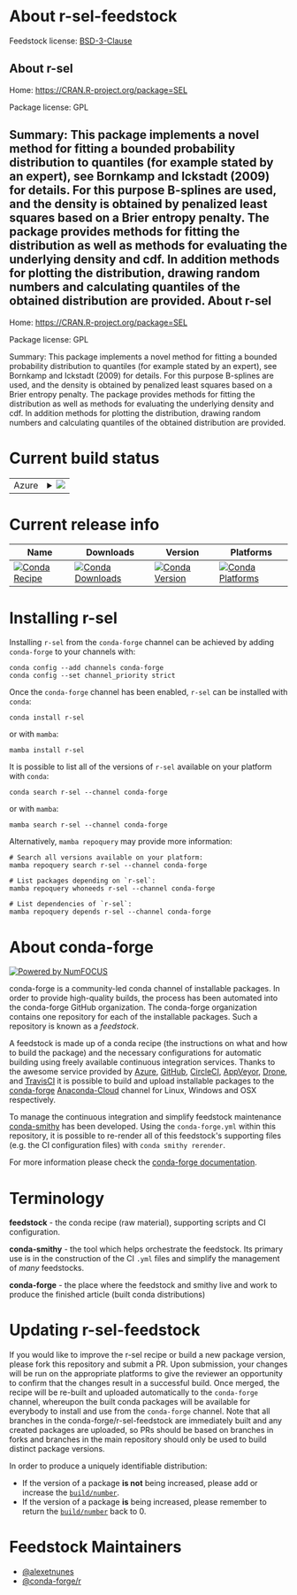 About r-sel-feedstock
=====================

Feedstock license: [BSD-3-Clause](https://github.com/conda-forge/r-sel-feedstock/blob/main/LICENSE.txt)

About r-sel
-----------

Home: https://CRAN.R-project.org/package=SEL

Package license: GPL

Summary: This package implements a novel method for fitting a bounded probability distribution to quantiles (for example stated by an expert), see Bornkamp and Ickstadt (2009) for details.  For this purpose B-splines are used, and the density is obtained by penalized least squares based on a Brier entropy penalty.  The package provides methods for fitting the distribution as well as methods for evaluating the underlying density and cdf. In addition methods for plotting the distribution, drawing random numbers and calculating quantiles of the obtained distribution are provided.
About r-sel
-----------

Home: https://CRAN.R-project.org/package=SEL

Package license: GPL

Summary: This package implements a novel method for fitting a bounded probability distribution to quantiles (for example stated by an expert), see Bornkamp and Ickstadt (2009) for details.  For this purpose B-splines are used, and the density is obtained by penalized least squares based on a Brier entropy penalty.  The package provides methods for fitting the distribution as well as methods for evaluating the underlying density and cdf. In addition methods for plotting the distribution, drawing random numbers and calculating quantiles of the obtained distribution are provided.

Current build status
====================


<table>
    
  <tr>
    <td>Azure</td>
    <td>
      <details>
        <summary>
          <a href="https://dev.azure.com/conda-forge/feedstock-builds/_build/latest?definitionId=1594&branchName=main">
            <img src="https://dev.azure.com/conda-forge/feedstock-builds/_apis/build/status/r-sel-feedstock?branchName=main">
          </a>
        </summary>
        <table>
          <thead><tr><th>Variant</th><th>Status</th></tr></thead>
          <tbody><tr>
              <td>linux_64_r_base4.2</td>
              <td>
                <a href="https://dev.azure.com/conda-forge/feedstock-builds/_build/latest?definitionId=1594&branchName=main">
                  <img src="https://dev.azure.com/conda-forge/feedstock-builds/_apis/build/status/r-sel-feedstock?branchName=main&jobName=linux&configuration=linux%20linux_64_r_base4.2" alt="variant">
                </a>
              </td>
            </tr><tr>
              <td>linux_64_r_base4.3</td>
              <td>
                <a href="https://dev.azure.com/conda-forge/feedstock-builds/_build/latest?definitionId=1594&branchName=main">
                  <img src="https://dev.azure.com/conda-forge/feedstock-builds/_apis/build/status/r-sel-feedstock?branchName=main&jobName=linux&configuration=linux%20linux_64_r_base4.3" alt="variant">
                </a>
              </td>
            </tr><tr>
              <td>osx_64_r_base4.2</td>
              <td>
                <a href="https://dev.azure.com/conda-forge/feedstock-builds/_build/latest?definitionId=1594&branchName=main">
                  <img src="https://dev.azure.com/conda-forge/feedstock-builds/_apis/build/status/r-sel-feedstock?branchName=main&jobName=osx&configuration=osx%20osx_64_r_base4.2" alt="variant">
                </a>
              </td>
            </tr><tr>
              <td>osx_64_r_base4.3</td>
              <td>
                <a href="https://dev.azure.com/conda-forge/feedstock-builds/_build/latest?definitionId=1594&branchName=main">
                  <img src="https://dev.azure.com/conda-forge/feedstock-builds/_apis/build/status/r-sel-feedstock?branchName=main&jobName=osx&configuration=osx%20osx_64_r_base4.3" alt="variant">
                </a>
              </td>
            </tr><tr>
              <td>win_64</td>
              <td>
                <a href="https://dev.azure.com/conda-forge/feedstock-builds/_build/latest?definitionId=1594&branchName=main">
                  <img src="https://dev.azure.com/conda-forge/feedstock-builds/_apis/build/status/r-sel-feedstock?branchName=main&jobName=win&configuration=win%20win_64_" alt="variant">
                </a>
              </td>
            </tr>
          </tbody>
        </table>
      </details>
    </td>
  </tr>
</table>

Current release info
====================

| Name | Downloads | Version | Platforms |
| --- | --- | --- | --- |
| [![Conda Recipe](https://img.shields.io/badge/recipe-r--sel-green.svg)](https://anaconda.org/conda-forge/r-sel) | [![Conda Downloads](https://img.shields.io/conda/dn/conda-forge/r-sel.svg)](https://anaconda.org/conda-forge/r-sel) | [![Conda Version](https://img.shields.io/conda/vn/conda-forge/r-sel.svg)](https://anaconda.org/conda-forge/r-sel) | [![Conda Platforms](https://img.shields.io/conda/pn/conda-forge/r-sel.svg)](https://anaconda.org/conda-forge/r-sel) |

Installing r-sel
================

Installing `r-sel` from the `conda-forge` channel can be achieved by adding `conda-forge` to your channels with:

```
conda config --add channels conda-forge
conda config --set channel_priority strict
```

Once the `conda-forge` channel has been enabled, `r-sel` can be installed with `conda`:

```
conda install r-sel
```

or with `mamba`:

```
mamba install r-sel
```

It is possible to list all of the versions of `r-sel` available on your platform with `conda`:

```
conda search r-sel --channel conda-forge
```

or with `mamba`:

```
mamba search r-sel --channel conda-forge
```

Alternatively, `mamba repoquery` may provide more information:

```
# Search all versions available on your platform:
mamba repoquery search r-sel --channel conda-forge

# List packages depending on `r-sel`:
mamba repoquery whoneeds r-sel --channel conda-forge

# List dependencies of `r-sel`:
mamba repoquery depends r-sel --channel conda-forge
```


About conda-forge
=================

[![Powered by
NumFOCUS](https://img.shields.io/badge/powered%20by-NumFOCUS-orange.svg?style=flat&colorA=E1523D&colorB=007D8A)](https://numfocus.org)

conda-forge is a community-led conda channel of installable packages.
In order to provide high-quality builds, the process has been automated into the
conda-forge GitHub organization. The conda-forge organization contains one repository
for each of the installable packages. Such a repository is known as a *feedstock*.

A feedstock is made up of a conda recipe (the instructions on what and how to build
the package) and the necessary configurations for automatic building using freely
available continuous integration services. Thanks to the awesome service provided by
[Azure](https://azure.microsoft.com/en-us/services/devops/), [GitHub](https://github.com/),
[CircleCI](https://circleci.com/), [AppVeyor](https://www.appveyor.com/),
[Drone](https://cloud.drone.io/welcome), and [TravisCI](https://travis-ci.com/)
it is possible to build and upload installable packages to the
[conda-forge](https://anaconda.org/conda-forge) [Anaconda-Cloud](https://anaconda.org/)
channel for Linux, Windows and OSX respectively.

To manage the continuous integration and simplify feedstock maintenance
[conda-smithy](https://github.com/conda-forge/conda-smithy) has been developed.
Using the ``conda-forge.yml`` within this repository, it is possible to re-render all of
this feedstock's supporting files (e.g. the CI configuration files) with ``conda smithy rerender``.

For more information please check the [conda-forge documentation](https://conda-forge.org/docs/).

Terminology
===========

**feedstock** - the conda recipe (raw material), supporting scripts and CI configuration.

**conda-smithy** - the tool which helps orchestrate the feedstock.
                   Its primary use is in the construction of the CI ``.yml`` files
                   and simplify the management of *many* feedstocks.

**conda-forge** - the place where the feedstock and smithy live and work to
                  produce the finished article (built conda distributions)


Updating r-sel-feedstock
========================

If you would like to improve the r-sel recipe or build a new
package version, please fork this repository and submit a PR. Upon submission,
your changes will be run on the appropriate platforms to give the reviewer an
opportunity to confirm that the changes result in a successful build. Once
merged, the recipe will be re-built and uploaded automatically to the
`conda-forge` channel, whereupon the built conda packages will be available for
everybody to install and use from the `conda-forge` channel.
Note that all branches in the conda-forge/r-sel-feedstock are
immediately built and any created packages are uploaded, so PRs should be based
on branches in forks and branches in the main repository should only be used to
build distinct package versions.

In order to produce a uniquely identifiable distribution:
 * If the version of a package **is not** being increased, please add or increase
   the [``build/number``](https://docs.conda.io/projects/conda-build/en/latest/resources/define-metadata.html#build-number-and-string).
 * If the version of a package **is** being increased, please remember to return
   the [``build/number``](https://docs.conda.io/projects/conda-build/en/latest/resources/define-metadata.html#build-number-and-string)
   back to 0.

Feedstock Maintainers
=====================

* [@alexetnunes](https://github.com/alexetnunes/)
* [@conda-forge/r](https://github.com/conda-forge/r/)

